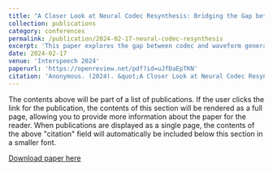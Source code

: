 ```yaml
---
title: "A Closer Look at Neural Codec Resynthesis: Bridging the Gap between Codec and Waveform Generation"
collection: publications
category: conferences
permalink: /publication/2024-02-17-neural-codec-resynthesis
excerpt: 'This paper explores the gap between codec and waveform generation.'
date: 2024-02-17
venue: 'Interspeech 2024'
paperurl: 'https://openreview.net/pdf?id=uJfDaEpTKN'
citation: 'Anonymous. (2024). &quot;A Closer Look at Neural Codec Resynthesis: Bridging the Gap between Codec and Waveform Generation.&quot; <i>Interspeech 2024</i>.'
---
```


The contents above will be part of a list of publications. If the user clicks the link for the publication, the contents of this section will be rendered as a full page, allowing you to provide more information about the paper for the reader. When publications are displayed as a single page, the contents of the above "citation" field will automatically be included below this section in a smaller font.

[Download paper here](https://openreview.net/pdf?id=uJfDaEpTKN)